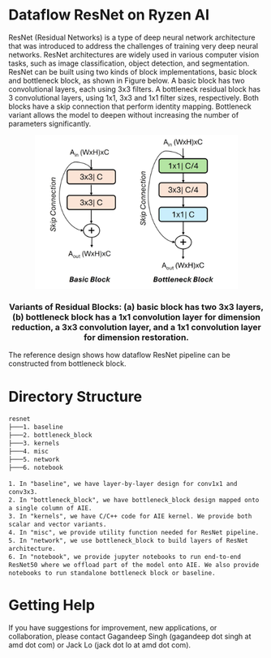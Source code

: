 # Dataflow ResNet on Ryzen AI
ResNet (Residual Networks) is a type of deep neural network architecture that was introduced to address the challenges of training very deep neural networks. ResNet architectures are widely used in various computer vision tasks, such as image classification, object detection, and segmentation. ResNet can be built using two kinds of block implementations, basic block and bottleneck block, as shown in Figure below. A basic block has two convolutional layers, each using 3x3 filters. A bottleneck residual block has 3 convolutional layers, using 1x1, 3x3 and 1x1 filter sizes, respectively. Both blocks have a skip connection that perform identity mapping. Bottleneck variant allows the model to deepen without increasing the number of parameters significantly. 

<p align="center">
  <picture>
    <source media="(prefers-color-scheme: light)" srcset="misc/block.jpg">
  <img alt="block" src="misc/block.jpg" width="400">
</picture>
  <h3 align="center">Variants of Residual Blocks: (a) basic block has two 3x3 layers, (b) bottleneck block has a 1x1 convolution layer for dimension reduction, a 3x3 convolution layer, and a 1x1 convolution layer for dimension restoration.
  </h3>
</p>

The reference design shows how dataflow ResNet pipeline can be constructed from bottleneck block.

# Directory Structure
```
resnet
├───1. baseline
├───2. bottleneck_block
├───3. kernels
├───4. misc
├───5. network 
├───6. notebook

1. In "baseline", we have layer-by-layer design for conv1x1 and conv3x3.
2. In "bottleneck_block", we have bottleneck_block design mapped onto a single column of AIE.
3. In "kernels", we have C/C++ code for AIE kernel. We provide both scalar and vector variants.
4. In "misc", we provide utility function needed for ResNet pipeline.
5. In "network", we use bottleneck_block to build layers of ResNet architecture.
6. In "notebook", we provide jupyter notebooks to run end-to-end ResNet50 where we offload part of the model onto AIE. We also provide notebooks to run standalone bottleneck block or baseline.

```    

# Getting Help
If you have suggestions for improvement, new applications, or collaboration, please contact Gagandeep Singh (gagandeep dot singh at amd dot com) or Jack Lo (jack dot lo at amd dot com).
